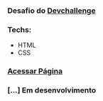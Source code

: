 ### Desafio do [Devchallenge](https://devchallenge.com.br/challenges) 

### Techs: 
- HTML<br>
- CSS

### [Acessar Página](https://viviferreira.github.io/codar/) 
### [...] Em desenvolvimento 

